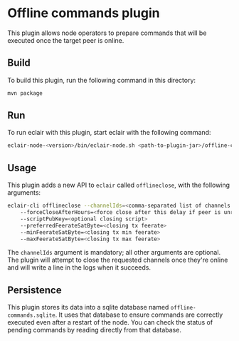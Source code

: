 # Offline commands plugin

This plugin allows node operators to prepare commands that will be executed once the target peer is online.

## Build

To build this plugin, run the following command in this directory:

```sh
mvn package
```

## Run

To run eclair with this plugin, start eclair with the following command:

```sh
eclair-node-<version>/bin/eclair-node.sh <path-to-plugin-jar>/offline-commands-plugin-<version>.jar
```

## Usage

This plugin adds a new API to `eclair` called `offlineclose`, with the following arguments:

```sh
eclair-cli offlineclose --channelIds=<comma-separated list of channels to close>
    --forceCloseAfterHours=<force close after this delay if peer is unresponsive>
    --scriptPubKey=<optional closing script>
    --preferredFeerateSatByte=<closing tx feerate>
    --minFeerateSatByte=<closing tx min feerate>
    --maxFeerateSatByte=<closing tx max feerate>
```

The `channelIds` argument is mandatory; all other arguments are optional.
The plugin will attempt to close the requested channels once they're online and will write a line in the logs when it succeeds.

## Persistence

This plugin stores its data into a sqlite database named `offline-commands.sqlite`.
It uses that database to ensure commands are correctly executed even after a restart of the node.
You can check the status of pending commands by reading directly from that database.

